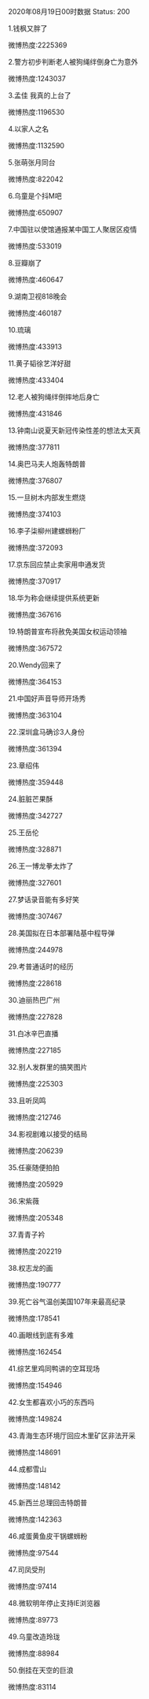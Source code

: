 2020年08月19日00时数据
Status: 200

1.钱枫又胖了

微博热度:2225369

2.警方初步判断老人被狗绳绊倒身亡为意外

微博热度:1243037

3.孟佳 我真的上台了

微博热度:1196530

4.以家人之名

微博热度:1132590

5.张萌张月同台

微博热度:822042

6.乌童是个抖M吧

微博热度:650907

7.中国驻以使馆通报某中国工人聚居区疫情

微博热度:533019

8.豆瓣崩了

微博热度:460647

9.湖南卫视818晚会

微博热度:460187

10.琉璃

微博热度:433913

11.黄子韬徐艺洋好甜

微博热度:433404

12.老人被狗绳绊倒摔地后身亡

微博热度:431846

13.钟南山说夏天新冠传染性差的想法太天真

微博热度:377811

14.奥巴马夫人炮轰特朗普

微博热度:376807

15.一旦树木内部发生燃烧

微博热度:374103

16.李子柒柳州建螺蛳粉厂

微博热度:372093

17.京东回应禁止卖家用申通发货

微博热度:370917

18.华为称会继续提供系统更新

微博热度:367616

19.特朗普宣布将赦免美国女权运动领袖

微博热度:367572

20.Wendy回来了

微博热度:364153

21.中国好声音导师开场秀

微博热度:363104

22.深圳盒马确诊3人身份

微博热度:361394

23.章绍伟

微博热度:359448

24.脏脏芒果酥

微博热度:342727

25.王岳伦

微博热度:328871

26.王一博龙拳太炸了

微博热度:327601

27.梦话录音能有多好笑

微博热度:307467

28.美国拟在日本部署陆基中程导弹

微博热度:244978

29.考普通话时的经历

微博热度:228618

30.迪丽热巴广州

微博热度:227828

31.白冰辛巴直播

微博热度:227185

32.别人发群里的搞笑图片

微博热度:225303

33.且听凤鸣

微博热度:212746

34.影视剧难以接受的结局

微博热度:206239

35.任豪随便拍拍

微博热度:205929

36.宋紫薇

微博热度:205348

37.青青子衿

微博热度:202219

38.权志龙的画

微博热度:190777

39.死亡谷气温创美国107年来最高纪录

微博热度:178541

40.画眼线到底有多难

微博热度:162454

41.综艺里鸡同鸭讲的空耳现场

微博热度:154946

42.女生都喜欢小巧的东西吗

微博热度:149824

43.青海生态环境厅回应木里矿区非法开采

微博热度:148691

44.成都雪山

微博热度:148142

45.新西兰总理回击特朗普

微博热度:142363

46.咸蛋黄鱼皮干锅螺蛳粉

微博热度:97544

47.司凤受刑

微博热度:97414

48.微软明年停止支持IE浏览器

微博热度:89773

49.乌童改造玲珑

微博热度:88984

50.倒挂在天空的巨浪

微博热度:83114

